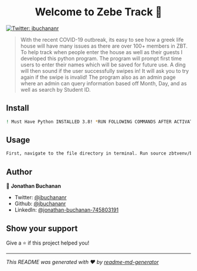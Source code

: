 <h1 align="center">Welcome to Zebe Track 👋</h1>
<p>
  <a href="https://twitter.com/jbuchananr" target="_blank">
    <img alt="Twitter: jbuchananr" src="https://img.shields.io/twitter/follow/jbuchananr.svg?style=social" />
  </a>
</p>

> With the recent COVID-19 outbreak, its easy to see how a greek life house will have many issues as there are over 100+ members in ZBT. To help track when people enter the house as well as their guests I developed this python program. The program will prompt first time users to enter their names which will be saved for future use. A ding will then sound if the user successfully swipes in! It will ask you to try again if the swipe is invalid! The program also as an admin page where an admin can query information based off Month, Day, and as well as search by Student ID.

## Install

```sh
! Must Have Python INSTALLED 3.8! *RUN FOLLOWING COMMANDS AFTER ACTIVATING VENV* pip install re, pip install os, pip install datetime, pip install pyrebase, pip install tkinter, pip install functools, pip install simpleaudio, pip install time 
```

## Usage

```sh
First, navigate to the file directory in terminal. Run source zbtvenv/bin/activate. Also, if first time use run the install commands. Then, run python swipe.py, the application will the launch and you are all set!
```

## Author

👤 **Jonathan Buchanan**

* Twitter: [@jbuchananr](https://twitter.com/jbuchananr)
* Github: [@jbuchananr](https://github.com/jbuchananr)
* LinkedIn: [@jonathan-buchanan-745803191 ](https://linkedin.com/in/jonathan-buchanan-745803191 )

## Show your support

Give a ⭐️ if this project helped you!

***
_This README was generated with ❤️ by [readme-md-generator](https://github.com/kefranabg/readme-md-generator)_

